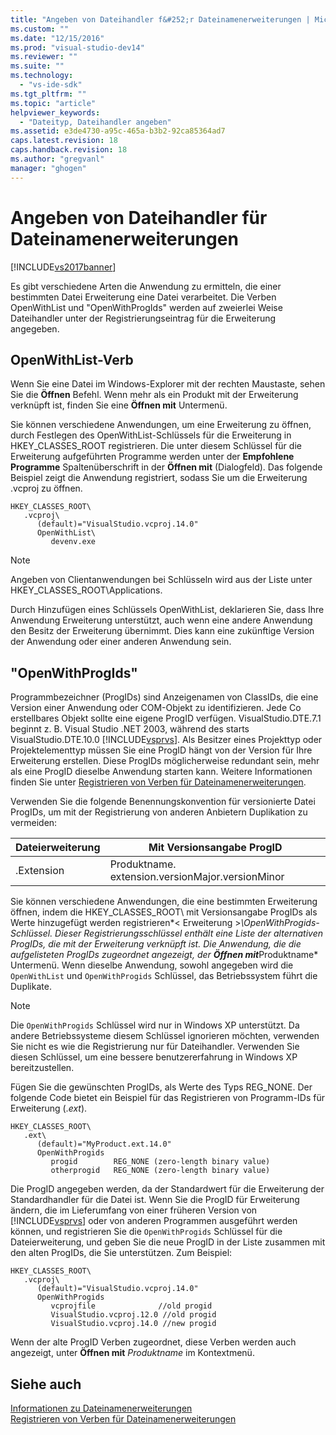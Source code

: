 ```yaml
---
title: "Angeben von Dateihandler f&#252;r Dateinamenerweiterungen | Microsoft Docs"
ms.custom: ""
ms.date: "12/15/2016"
ms.prod: "visual-studio-dev14"
ms.reviewer: ""
ms.suite: ""
ms.technology: 
  - "vs-ide-sdk"
ms.tgt_pltfrm: ""
ms.topic: "article"
helpviewer_keywords: 
  - "Dateityp, Dateihandler angeben"
ms.assetid: e3de4730-a95c-465a-b3b2-92ca85364ad7
caps.latest.revision: 18
caps.handback.revision: 18
ms.author: "gregvanl"
manager: "ghogen"
---
```

# Angeben von Dateihandler f&#252;r Dateinamenerweiterungen
[!INCLUDE[vs2017banner](../code-quality/includes/vs2017banner.md)]

Es gibt verschiedene Arten die Anwendung zu ermitteln, die einer bestimmten Datei Erweiterung eine Datei verarbeitet. Die Verben OpenWithList und "OpenWithProgIds" werden auf zweierlei Weise Dateihandler unter der Registrierungseintrag für die Erweiterung angegeben.  
  
## OpenWithList\-Verb  
 Wenn Sie eine Datei im Windows\-Explorer mit der rechten Maustaste, sehen Sie die **Öffnen** Befehl. Wenn mehr als ein Produkt mit der Erweiterung verknüpft ist, finden Sie eine **Öffnen mit** Untermenü.  
  
 Sie können verschiedene Anwendungen, um eine Erweiterung zu öffnen, durch Festlegen des OpenWithList\-Schlüssels für die Erweiterung in HKEY\_CLASSES\_ROOT registrieren. Die unter diesem Schlüssel für die Erweiterung aufgeführten Programme werden unter der **Empfohlene Programme** Spaltenüberschrift in der **Öffnen mit** \(Dialogfeld\). Das folgende Beispiel zeigt die Anwendung registriert, sodass Sie um die Erweiterung .vcproj zu öffnen.  
  
```  
HKEY_CLASSES_ROOT\  
   .vcproj\  
      (default)="VisualStudio.vcproj.14.0"  
      OpenWithList\  
         devenv.exe  
```  
  
> [!NOTE]
>  Angeben von Clientanwendungen bei Schlüsseln wird aus der Liste unter HKEY\_CLASSES\_ROOT\\Applications.  
  
 Durch Hinzufügen eines Schlüssels OpenWithList, deklarieren Sie, dass Ihre Anwendung Erweiterung unterstützt, auch wenn eine andere Anwendung den Besitz der Erweiterung übernimmt. Dies kann eine zukünftige Version der Anwendung oder einer anderen Anwendung sein.  
  
## "OpenWithProgIds"  
 Programmbezeichner \(ProgIDs\) sind Anzeigenamen von ClassIDs, die eine Version einer Anwendung oder COM\-Objekt zu identifizieren. Jede Co erstellbares Objekt sollte eine eigene ProgID verfügen. VisualStudio.DTE.7.1 beginnt z. B. Visual Studio .NET 2003, während des starts VisualStudio.DTE.10.0 [!INCLUDE[vsprvs](../code-quality/includes/vsprvs_md.md)]. Als Besitzer eines Projekttyp oder Projektelementtyp müssen Sie eine ProgID hängt von der Version für Ihre Erweiterung erstellen. Diese ProgIDs möglicherweise redundant sein, mehr als eine ProgID dieselbe Anwendung starten kann. Weitere Informationen finden Sie unter [Registrieren von Verben für Dateinamenerweiterungen](../extensibility/registering-verbs-for-file-name-extensions.md).  
  
 Verwenden Sie die folgende Benennungskonvention für versionierte Datei ProgIDs, um mit der Registrierung von anderen Anbietern Duplikation zu vermeiden:  
  
|Dateierweiterung|Mit Versionsangabe ProgID|  
|----------------------|-------------------------------|  
|.Extension|Produktname. extension.versionMajor.versionMinor|  
  
 Sie können verschiedene Anwendungen, die eine bestimmten Erweiterung öffnen, indem die HKEY\_CLASSES\_ROOT\\ mit Versionsangabe ProgIDs als Werte hinzugefügt werden registrieren*\< Erweiterung \>*\\OpenWithProgids\-Schlüssel. Dieser Registrierungsschlüssel enthält eine Liste der alternativen ProgIDs, die mit der Erweiterung verknüpft ist. Die Anwendung, die die aufgelisteten ProgIDs zugeordnet angezeigt, der **Öffnen mit***Produktname* Untermenü. Wenn dieselbe Anwendung, sowohl angegeben wird die `OpenWithList` und `OpenWithProgids` Schlüssel, das Betriebssystem führt die Duplikate.  
  
> [!NOTE]
>  Die `OpenWithProgids` Schlüssel wird nur in Windows XP unterstützt. Da andere Betriebssysteme diesem Schlüssel ignorieren möchten, verwenden Sie nicht es wie die Registrierung nur für Dateihandler. Verwenden Sie diesen Schlüssel, um eine bessere benutzererfahrung in Windows XP bereitzustellen.  
  
 Fügen Sie die gewünschten ProgIDs, als Werte des Typs REG\_NONE. Der folgende Code bietet ein Beispiel für das Registrieren von Programm\-IDs für Erweiterung \(.*ext*\).  
  
```  
HKEY_CLASSES_ROOT\  
   .ext\  
      (default)="MyProduct.ext.14.0"  
      OpenWithProgids  
         progid        REG_NONE (zero-length binary value)  
         otherprogid   REG_NONE (zero-length binary value)  
```  
  
 Die ProgID angegeben werden, da der Standardwert für die Erweiterung der Standardhandler für die Datei ist. Wenn Sie die ProgID für Erweiterung ändern, die im Lieferumfang von einer früheren Version von [!INCLUDE[vsprvs](../code-quality/includes/vsprvs_md.md)] oder von anderen Programmen ausgeführt werden können, und registrieren Sie die `OpenWithProgids` Schlüssel für die Dateierweiterung, und geben Sie die neue ProgID in der Liste zusammen mit den alten ProgIDs, die Sie unterstützen. Zum Beispiel:  
  
```  
HKEY_CLASSES_ROOT\  
   .vcproj\  
      (default)="VisualStudio.vcproj.14.0"  
      OpenWithProgids  
         vcprojfile              //old progid  
         VisualStudio.vcproj.12.0 //old progid  
         VisualStudio.vcproj.14.0 //new progid  
```  
  
 Wenn der alte ProgID Verben zugeordnet, diese Verben werden auch angezeigt, unter **Öffnen mit** *Produktname* im Kontextmenü.  
  
## Siehe auch  
 [Informationen zu Dateinamenerweiterungen](../extensibility/about-file-name-extensions.md)   
 [Registrieren von Verben für Dateinamenerweiterungen](../extensibility/registering-verbs-for-file-name-extensions.md)